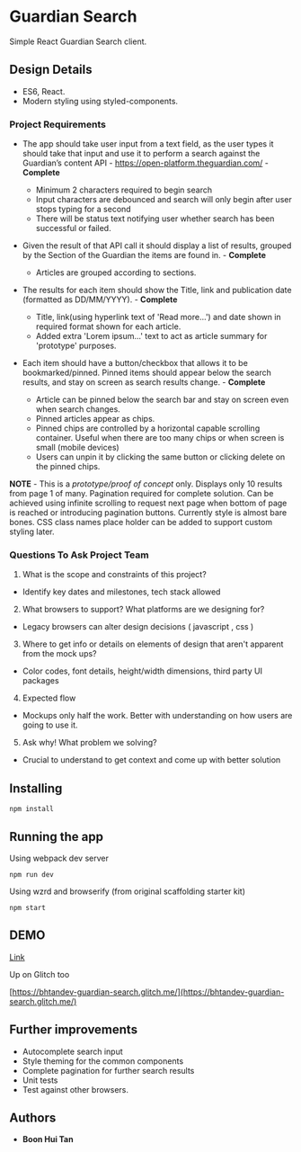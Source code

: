 # Guardian Search

Simple React Guardian Search client.

## Design Details

* ES6, React.
* Modern styling using styled-components.

### Project Requirements

* The app should take user input from a text field, as the user types it should
take that input and use it to perform a search against the Guardian’s content
API - https://open-platform.theguardian.com/ - **Complete**
  - Minimum 2 characters required to begin search
  - Input characters are debounced and search will only begin after user stops typing for a second
  - There will be status text notifying user whether search has been successful or failed.
  
* Given the result of that API call it should display a list of results, grouped by the
Section of the Guardian the items are found in. - **Complete**
  - Articles are grouped according to sections.
* The results for each item should show the Title, link and publication date
(formatted as DD/MM/YYYY). - **Complete**
  - Title, link(using hyperlink text of 'Read more...') and date shown in required format shown for each article.
  - Added extra 'Lorem ipsum...' text to act as article summary for 'prototype' purposes.

* Each item should have a button/checkbox that
allows it to be bookmarked/pinned. Pinned items should appear below the
search results, and stay on screen as search results change. - **Complete**
  - Article can be pinned below the search bar and stay on screen even when search changes.
  - Pinned articles appear as chips.
  - Pinned chips are controlled by a horizontal capable scrolling container. Useful when there are too many chips or when screen is small (mobile devices)
  - Users can unpin it by clicking the same button or clicking delete on the pinned chips.

**NOTE** - This is a _prototype/proof of concept_ only. Displays only 10 results from page 1 of many. Pagination required for complete solution.
            Can be achieved using infinite scrolling to request next page when bottom of page is reached or introducing pagination buttons.
            Currently style is almost bare bones. CSS class names place holder can be added to support custom styling later. 

### Questions To Ask Project Team
1. What is the scope and constraints of this project?
 -  Identify key dates and milestones, tech stack allowed
2. What browsers to support? What platforms are we designing for?
 - Legacy browsers can alter design decisions ( javascript , css )
3. Where to get info or details on elements of design that aren't apparent from the mock ups? 
 - Color codes, font details, height/width dimensions, third party UI packages
4. Expected flow
 - Mockups only half the work. Better with understanding on how users are going to use it.
5. Ask why! What problem we solving?
 - Crucial to understand to get context and come up with better solution
 

## Installing

```
npm install
```

## Running the app 

Using webpack dev server
```
npm run dev
```

Using wzrd and browserify (from original scaffolding starter kit)
```
npm start
```


## DEMO

[Link](https://bhtandev.github.io/guardian_search/)

Up on Glitch too

[https://bhtandev-guardian-search.glitch.me/](https://bhtandev-guardian-search.glitch.me/)

## Further improvements

* Autocomplete search input
* Style theming for the common components
* Complete pagination for further search results
* Unit tests
* Test against other browsers.


## Authors

* **Boon Hui Tan**
